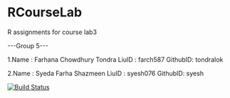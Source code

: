 # RCourseLab
R assignments for course lab3

---Group 5---

1.Name    : Farhana Chowdhury Tondra 
  LiuID   : farch587
  GithubID: tondralok
  
2.Name    : Syeda Farha Shazmeen 
  LiuID   : syesh076
  GithubID: syesh

[![Build Status](https://travis-ci.org/tondralok/RCourseLab.svg?branch=master)](https://travis-ci.org/tondralok/RCourseLab)
